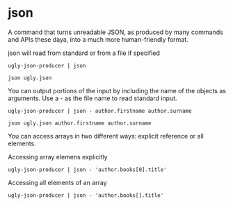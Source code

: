 # json
A command that turns unreadable JSON, as produced by many commands and APIs these daya,
into a much more human-friendly format.

json will read from standard or from a file if specified

    ugly-json-producer | json

    json ugly.json

You can output portions of the input by including the name
of the objects as arguments.
Use a - as the file name to read standard input.

    ugly-json-producer | json - author.firstname author.surname

    json ugly.json author.firstname author.surname

You can access arrays in two different ways: explicit reference
or all elements.

Accessing array elemens explicitly

    ugly-json-producer | json - 'author.books[0].title'

Accessing all elements of an array

    ugly-json-producer | json - 'author.books[].title'

